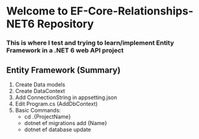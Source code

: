 # Welcome to EF-Core-Relationships-NET6 Repository
### This is where I test and trying to learn/implement Entity Framework in a .NET 6 web API project

## Entity Framework (Summary)
1. Create Data models
2. Create DataContext
3. Add ConnectionString in appsetting.json
4. Edit Program.cs (AddDbContext)
5. Basic Commands:
    + cd .\{ProjectName}
    + dotnet ef migrations add {Name}
    + dotnet ef database update